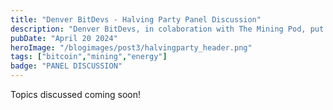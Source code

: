 ```yaml
---
title: "Denver BitDevs - Halving Party Panel Discussion"
description: "Denver BitDevs, in colaboration with The Mining Pod, put together a sponsored bitcoin halving party for the local Rocky Mountain bitcoin community."
pubDate: "April 20 2024"
heroImage: "/blogimages/post3/halvingparty_header.png"
tags: ["bitcoin","mining","energy"]
badge: "PANEL DISCUSSION"
---
```

Topics discussed coming soon!
